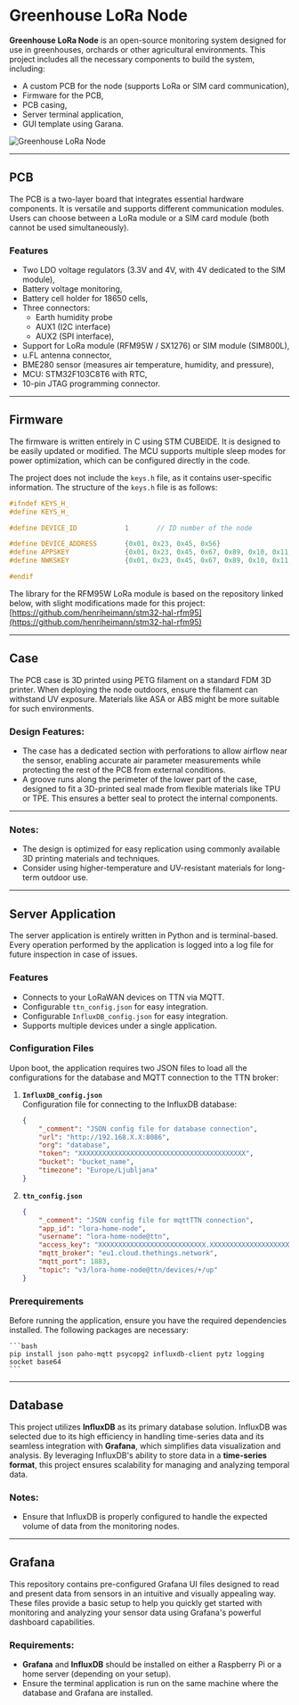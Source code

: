 # Greenhouse LoRa Node

**Greenhouse LoRa Node** is an open-source monitoring system designed for use in greenhouses, orchards or other agricultural environments. This project includes all the necessary components to build the system, including:

- A custom PCB for the node (supports LoRa or SIM card communication),
- Firmware for the PCB,
- PCB casing,
- Server terminal application,
- GUI template using Garana.

![Greenhouse LoRa Node](https://github.com/TilenTinta/Greenhouse_LoRa_Node/tree/main/Images/PXL_20241226_144028339.jpg)

---

## PCB

The PCB is a two-layer board that integrates essential hardware components. It is versatile and supports different communication modules. Users can choose between a LoRa module or a SIM card module (both cannot be used simultaneously). 

### Features
- Two LDO voltage regulators (3.3V and 4V, with 4V dedicated to the SIM module),
- Battery voltage monitoring,
- Battery cell holder for 18650 cells,
- Three connectors:
  - Earth humidity probe
  - AUX1 (I2C interface)
  - AUX2 (SPI interface),
- Support for LoRa module (RFM95W / SX1276) or SIM module (SIM800L),
- u.FL antenna connector,
- BME280 sensor (measures air temperature, humidity, and pressure),
- MCU: STM32F103C8T6 with RTC,
- 10-pin JTAG programming connector.

---

## Firmware

The firmware is written entirely in C using STM CUBEIDE. It is designed to be easily updated or modified. The MCU supports multiple sleep modes for power optimization, which can be configured directly in the code.

The project does not include the `keys.h` file, as it contains user-specific information. The structure of the `keys.h` file is as follows:

```c
#ifndef KEYS_H_
#define KEYS_H_

#define DEVICE_ID            1       // ID number of the node

#define DEVICE_ADDRESS       {0x01, 0x23, 0x45, 0x56}
#define APPSKEY              {0x01, 0x23, 0x45, 0x67, 0x89, 0x10, 0x11, 0x12, 0x13, 0x14, 0x15, 0x16, 0x17, 0x18, 0x19, 0x20}
#define NWKSKEY              {0x01, 0x23, 0x45, 0x67, 0x89, 0x10, 0x11, 0x12, 0x13, 0x14, 0x15, 0x16, 0x17, 0x18, 0x19, 0x20}

#endif
```

The library for the RFM95W LoRa module is based on the repository linked below, with slight modifications made for this project:  
[https://github.com/henriheimann/stm32-hal-rfm95](https://github.com/henriheimann/stm32-hal-rfm95)

---

## Case

The PCB case is 3D printed using PETG filament on a standard FDM 3D printer. When deploying the node outdoors, ensure the filament can withstand UV exposure. Materials like ASA or ABS might be more suitable for such environments.

### Design Features:
- The case has a dedicated section with perforations to allow airflow near the sensor, enabling accurate air parameter measurements while protecting the rest of the PCB from external conditions.
- A groove runs along the perimeter of the lower part of the case, designed to fit a 3D-printed seal made from flexible materials like TPU or TPE. This ensures a better seal to protect the internal components.

---

### Notes:
- The design is optimized for easy replication using commonly available 3D printing materials and techniques.
- Consider using higher-temperature and UV-resistant materials for long-term outdoor use.

---

## Server Application

The server application is entirely written in Python and is terminal-based. Every operation performed by the application is logged into a log file for future inspection in case of issues. 

### Features
- Connects to your LoRaWAN devices on TTN via MQTT.
- Configurable `ttn_config.json` for easy integration.
- Configurable `InfluxDB_config.json` for easy integration.
- Supports multiple devices under a single application.

### Configuration Files

Upon boot, the application requires two JSON files to load all the configurations for the database and MQTT connection to the TTN broker:

1. **`InfluxDB_config.json`**  
   Configuration file for connecting to the InfluxDB database:
   ```json
   {
       "_comment": "JSON config file for database connection",
       "url": "http://192.168.X.X:8086",
       "org": "database",
       "token": "XXXXXXXXXXXXXXXXXXXXXXXXXXXXXXXXXXXXXXXXXX",
       "bucket": "bucket_name",
       "timezone": "Europe/Ljubljana"
   }
    ```

2. **`ttn_config.json`** 
    ```json
    {
        "_comment": "JSON config file for mqttTTN connection",
        "app_id": "lora-home-node",
        "username": "lora-home-node@ttn",
        "access_key": "XXXXXXXXXXXXXXXXXXXXXXXXXXX.XXXXXXXXXXXXXXXXXXXXXXXXX",
        "mqtt_broker": "eu1.cloud.thethings.network",
        "mqtt_port": 1883,
        "topic": "v3/lora-home-node@ttn/devices/+/up" 
    }
    ```

### Prerequirements

Before running the application, ensure you have the required dependencies installed. The following packages are necessary:

    ```bash
    pip install json paho-mqtt psycopg2 influxdb-client pytz logging socket base64
    ```

---

## Database

This project utilizes **InfluxDB** as its primary database solution. InfluxDB was selected due to its high efficiency in handling time-series data and its seamless integration with **Grafana**, which simplifies data visualization and analysis. By leveraging InfluxDB's ability to store data in a **time-series format**, this project ensures scalability for managing and analyzing temporal data.

### Notes:
- Ensure that InfluxDB is properly configured to handle the expected volume of data from the monitoring nodes.


---

## Grafana

This repository contains pre-configured Grafana UI files designed to read and present data from sensors in an intuitive and visually appealing way. These files provide a basic setup to help you quickly get started with monitoring and analyzing your sensor data using Grafana's powerful dashboard capabilities.

### Requirements:
- **Grafana** and **InfluxDB** should be installed on either a Raspberry Pi or a home server (depending on your setup).
- Ensure the terminal application is run on the same machine where the database and Grafana are installed.


